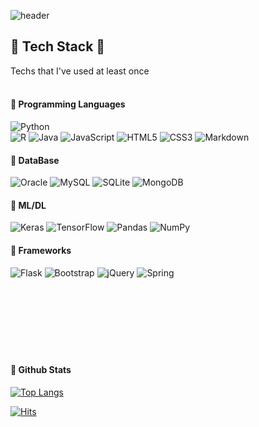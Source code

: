 ![header](https://capsule-render.vercel.app/api?type=waving&color=f4bbbb&height=300&section=header&text=Yoo+YeonJae&fontSize=90)

## :hatched_chick: **Tech Stack** :hatched_chick:

Techs that I've used at least once
</br>
</br>
#### :balloon: **Programming Languages**

<img alt="Python" src="https://img.shields.io/badge/python%20-%2314354C.svg?&style=for-the-badge&logo=python&logoColor=white"/> </br>
<img alt="R" src="https://img.shields.io/badge/r-%23276DC3.svg?&style=for-the-badge&logo=r&logoColor=white"/> 
<img alt="Java" src="https://img.shields.io/badge/java-%23ED8B00.svg?&style=for-the-badge&logo=java&logoColor=white"/> 
<img alt="JavaScript" src="https://img.shields.io/badge/javascript%20-%23323330.svg?&style=for-the-badge&logo=javascript&logoColor=%23F7DF1E"/> 
<img alt="HTML5" src="https://img.shields.io/badge/html5%20-%23E34F26.svg?&style=for-the-badge&logo=html5&logoColor=white"/> 
<img alt="CSS3" src="https://img.shields.io/badge/css3%20-%231572B6.svg?&style=for-the-badge&logo=css3&logoColor=white"/> 
<img alt="Markdown" src="https://img.shields.io/badge/markdown-%23000000.svg?&style=for-the-badge&logo=markdown&logoColor=white"/>

#### :balloon: **DataBase**

<img alt="Oracle" src ="https://img.shields.io/badge/oracle%20-%23F00000.svg?&style=for-the-badge&logo=oracle&logoColor=white" /> 
<img alt="MySQL" src="https://img.shields.io/badge/mysql-%2300f.svg?&style=for-the-badge&logo=mysql&logoColor=white"/> 
<img alt="SQLite" src ="https://img.shields.io/badge/sqlite-%2307405e.svg?&style=for-the-badge&logo=sqlite&logoColor=white"/> 
<img alt="MongoDB" src ="https://img.shields.io/badge/MongoDB-%234ea94b.svg?&style=for-the-badge&logo=mongodb&logoColor=white"/>

#### :balloon: **ML/DL**

<img alt="Keras" src="https://img.shields.io/badge/Keras%20-%23D00000.svg?&style=for-the-badge&logo=Keras&logoColor=white"/> <img alt="TensorFlow" src="https://img.shields.io/badge/TensorFlow%20-%23FF6F00.svg?&style=for-the-badge&logo=TensorFlow&logoColor=white" /> <img alt="Pandas" src="https://img.shields.io/badge/pandas%20-%23150458.svg?&style=for-the-badge&logo=pandas&logoColor=white" /> <img alt="NumPy" src="https://img.shields.io/badge/numpy%20-%23013243.svg?&style=for-the-badge&logo=numpy&logoColor=white" />

#### :balloon: **Frameworks**

<img alt="Flask" src="https://img.shields.io/badge/flask%20-%23000.svg?&style=for-the-badge&logo=flask&logoColor=white"/> <img alt="Bootstrap" src="https://img.shields.io/badge/bootstrap%20-%23563D7C.svg?&style=for-the-badge&logo=bootstrap&logoColor=white"/> <img alt="jQuery" src="https://img.shields.io/badge/jquery%20-%230769AD.svg?&style=for-the-badge&logo=jquery&logoColor=white"/> <img alt="Spring" src="https://img.shields.io/badge/spring%20-%236DB33F.svg?&style=for-the-badge&logo=spring&logoColor=white"/>
</br>
</br>
</br>
</br>
</br>
</br>
</br>
</br>
#### :name_badge: **Github Stats**

[![Top Langs](https://github-readme-stats.vercel.app/api/top-langs/?username=KM-Yeon&layout=compact&hide=jupyter%20notebook)](https://github.com/anuraghazra/github-readme-stats)

[![Hits](https://hits.seeyoufarm.com/api/count/incr/badge.svg?url=https%3A%2F%2Fgithub.com%2FKM-Yeon%2Fhit-counter&count_bg=%239B4897&title_bg=%23555555&icon=iconify.svg&icon_color=%23DCED32&title=hits&edge_flat=false)](https://hits.seeyoufarm.com)
